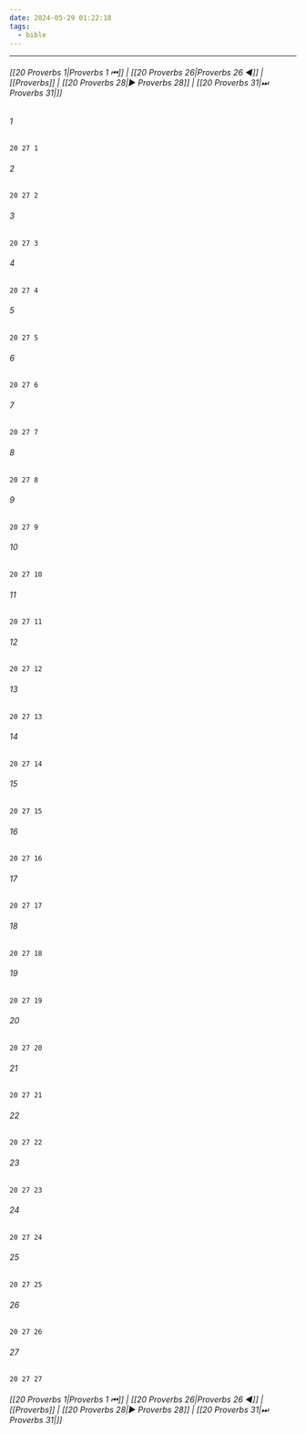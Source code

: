 ```yaml
---
date: 2024-05-29 01:22:18
tags:
  - bible
---
```

___

###### [[20 Proverbs 1|Proverbs 1 ⏮]] | [[20 Proverbs 26|Proverbs 26 ◀]] | [[Proverbs]] | [[20 Proverbs 28|▶ Proverbs 28]] | [[20 Proverbs 31|⏭ Proverbs 31|]]

###### 1
``` verse
20 27 1 
```
###### 2
``` verse
20 27 2 
```
###### 3
``` verse
20 27 3 
```
###### 4
``` verse
20 27 4 
```
###### 5
``` verse
20 27 5 
```
###### 6
``` verse
20 27 6 
```
###### 7
``` verse
20 27 7 
```
###### 8
``` verse
20 27 8 
```
###### 9
``` verse
20 27 9 
```
###### 10
``` verse
20 27 10 
```
###### 11
``` verse
20 27 11 
```
###### 12
``` verse
20 27 12 
```
###### 13
``` verse
20 27 13 
```
###### 14
``` verse
20 27 14 
```
###### 15
``` verse
20 27 15 
```
###### 16
``` verse
20 27 16 
```
###### 17
``` verse
20 27 17 
```
###### 18
``` verse
20 27 18 
```
###### 19
``` verse
20 27 19 
```
###### 20
``` verse
20 27 20 
```
###### 21
``` verse
20 27 21 
```
###### 22
``` verse
20 27 22 
```
###### 23
``` verse
20 27 23 
```
###### 24
``` verse
20 27 24 
```
###### 25
``` verse
20 27 25 
```
###### 26
``` verse
20 27 26 
```
###### 27
``` verse
20 27 27 
```

###### [[20 Proverbs 1|Proverbs 1 ⏮]] | [[20 Proverbs 26|Proverbs 26 ◀]] | [[Proverbs]] | [[20 Proverbs 28|▶ Proverbs 28]] | [[20 Proverbs 31|⏭ Proverbs 31|]]

